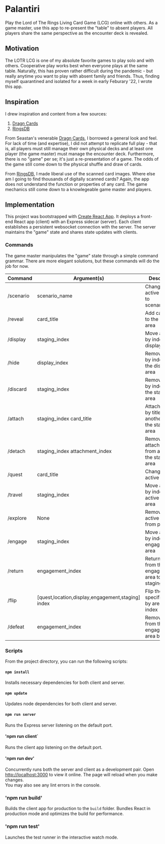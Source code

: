 # Palantiri
Play the Lord of The Rings Living Card Game (LCG) online with others.
As a game master, use this app to re-present the "table" to absent players.
All players share the same perspective as the encounter deck is revealed.

## Motivation
The LOTR LCG is one of my absolute favorite games to play solo and with others.
Cooperative play works best when everyone plays at the same table.
Naturally, this has proven rather difficult during the pandemic -
but really anytime you want to play with absent family and friends.
Thus, finding myself quarantined and isolated for a week in early Feburary '22,
I wrote this app.

## Inspiration
I drew inspiration and content from a few sources:

1. [Dragn Cards][1]
2. [RingsDB][2]

From Seastan's venerable [Dragn Cards][1], I borrowed a general look and feel.
For lack of time (and expertise), I did not attempt to replicate full play -
that is, all players must still manage their own physical decks
and at least one player (the game master) must manage the encounter deck.
Furthermore, there is no "game" per se; it's just a re-presentation of a game.
The odds of the game still come down to the physical shuffle and draw of cards.

From [RingsDB][2], I made liberal use of the scanned card images.
Where else am I going to find thousands of digitally scanned cards?
Again, the app does not understand the function or properties of any card.
The game mechanics still come down to a knowlegeable game master and players.

[1]: https://dragncards.com/lobby
[2]: https://ringsdb.com

## Implementation
This project was bootstrapped with [Create React App][3].
It deploys a front-end React app (client) with an Express sidecar (server).
Each client establishes a persistent websocket connection with the server.
The server maintains the "game" state and shares state updates with clients.

### Commands
The game master manipulates the "game" state through a simple command grammar.
There are more elegant solutions, but these commands will do the job for now.

| Command   | Argument(s)                                       | Description                                                |
|-----------|---------------------------------------------------|------------------------------------------------------------|
| /scenario | scenario_name                                     | Change the active scenario to scenario_name                |
| /reveal   | card_title                                        | Add card_title to the staging area                         |
| /display  | staging_index                                     | Move a card by index to the display area                   |
| /hide     | display_index                                     | Remove a card by index from the display area               |
| /discard  | staging_index                                     | Remove a card by index from the staging area               |
| /attach   | staging_index card_title                          | Attach a card by title to another card in the staging area |
| /detach   | staging_index attachment_index                    | Remove an attachment from a card in the staging area       |
| /quest    | card_title                                        | Change the active quest                                    |
| /travel   | staging_index                                     | Move a card by index to the active location area           |
| /explore  | None                                              | Remove the active location from play                       |
| /engage   | staging_index                                     | Move a card by index to the engagement area                |
| /return   | engagement_index                                  | Return a card from the engagement area to the staging area |
| /flip     | [quest,location,display,engagement,staging] index | Flip the specififed card by area and index                 |
| /defeat   | engagement_index                                  | Remove a card from the engagement area by index            |

[3]: https://github.com/facebook/create-react-app

### Scripts
From the project directory, you can run the following scripts:

#### `npm install`
Installs necessary dependencies for both client and server.

#### `npm update`
Updates node dependencies for both client and server.

#### `npm run server`
Runs the Express server listening on the default port.

#### 'npm run client`
Runs the client app listening on the default port.

#### 'npm run dev'
Concurrently runs both the server and client as a development pair.
Open [http://localhost:3000](http://localhost:3000) to view it online.
The page will reload when you make changes.\
You may also see any lint errors in the console.

### 'npm run build'
Builds the client app for production to the `build` folder.
Bundles React in production mode and optimizes the build for performance.

### 'npm run test'
Launches the test runner in the interactive watch mode.
